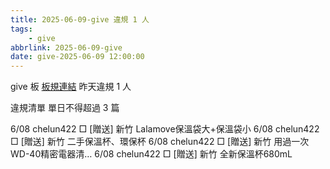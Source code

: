 ```yaml
---
title: 2025-06-09-give 違規 1 人
tags:
    - give
abbrlink: 2025-06-09-give
date: give-2025-06-09 12:00:00
---
```

give 板 [板規連結](https://www.ptt.cc/bbs/give/M.1612495900.A.C32.html)
昨天違規 1 人
<!-- more -->

違規清單
單日不得超過 3 篇

6/08 chelun422 □ [贈送] 新竹 Lalamove保溫袋大+保溫袋小
6/08 chelun422 □ [贈送] 新竹 二手保溫杯、環保杯
6/08 chelun422 □ [贈送] 新竹 用過一次 WD-40精密電器清…
6/08 chelun422 □ [贈送] 新竹 全新保溫杯680mL